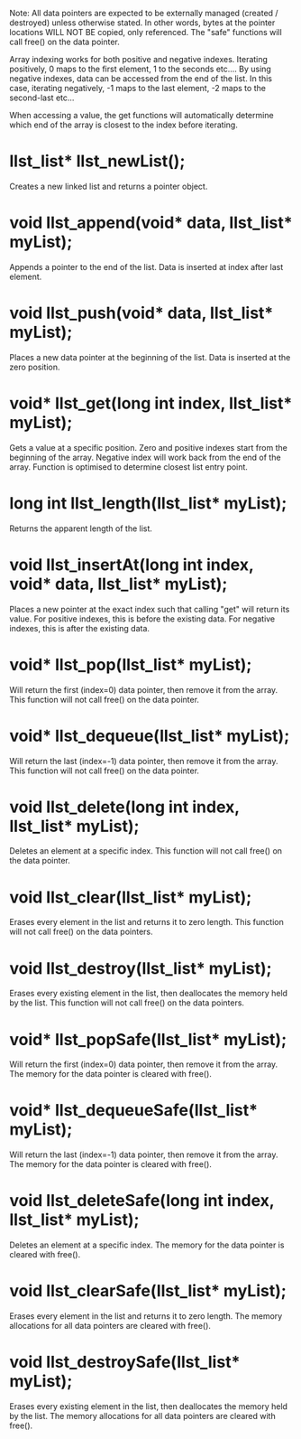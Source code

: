 Note:
All data pointers are expected to be externally managed (created / destroyed) unless otherwise stated.
In other words, bytes at the pointer locations WILL NOT BE copied, only referenced.
The "safe" functions will call free() on the data pointer.

Array indexing works for both positive and negative indexes.
Iterating positively, 0 maps to the first element, 1 to the seconds etc....
By using negative indexes, data can be accessed from the end of the list.
In this case, iterating negatively, -1 maps to the last element, -2 maps to the second-last etc...

When accessing a value, the get functions will automatically determine which end of the array is closest to the index before iterating.


# llst_list* llst_newList();
Creates a new linked list and returns a pointer object.


# void llst_append(void* data, llst_list* myList);
Appends a pointer to the end of the list.
Data is inserted at index after last element. 

# void llst_push(void* data, llst_list* myList);
Places a new data pointer at the beginning of the list.
Data is inserted at the zero position.


# void* llst_get(long int index, llst_list* myList);
Gets a value at a specific position.
Zero and positive indexes start from the beginning of the array.
Negative index will work back from the end of the array.
Function is optimised to determine closest list entry point.


# long int llst_length(llst_list* myList);
Returns the apparent length of the list.


# void llst_insertAt(long int index, void* data, llst_list* myList);
Places a new pointer at the exact index such that calling "get" will return its value.
For positive indexes, this is before the existing data.
For negative indexes, this is after the existing data.


# void* llst_pop(llst_list* myList);
Will return the first (index=0) data pointer, then remove it from the array.
This function will not call free() on the data pointer.


# void* llst_dequeue(llst_list* myList);
Will return the last (index=-1) data pointer, then remove it from the array.
This function will not call free() on the data pointer.


# void llst_delete(long int index, llst_list* myList);
Deletes an element at a specific index. 
This function will not call free() on the data pointer.


# void llst_clear(llst_list* myList);
Erases every element in the list and returns it to zero length.
This function will not call free() on the data pointers.


# void llst_destroy(llst_list* myList);
Erases every existing element in the list, then deallocates the memory held by the list.
This function will not call free() on the data pointers.


# void* llst_popSafe(llst_list* myList);
Will return the first (index=0) data pointer, then remove it from the array.
The memory for the data pointer is cleared with free().


# void* llst_dequeueSafe(llst_list* myList);
Will return the last (index=-1) data pointer, then remove it from the array.
The memory for the data pointer is cleared with free().


# void llst_deleteSafe(long int index, llst_list* myList);
Deletes an element at a specific index. 
The memory for the data pointer is cleared with free().


# void llst_clearSafe(llst_list* myList);
Erases every element in the list and returns it to zero length.
The memory allocations for all data pointers are cleared with free().


# void llst_destroySafe(llst_list* myList);
Erases every existing element in the list, then deallocates the memory held by the list.
The memory allocations for all data pointers are cleared with free().